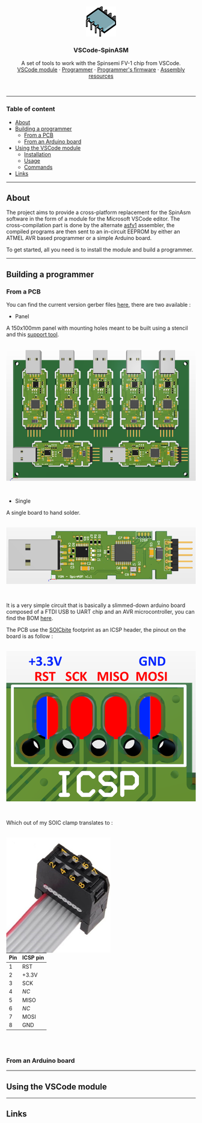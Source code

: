 <br />
<p align="center">
  <a href="https://github.com/effectspcbs/vscode-spinasm">
    <img src="_images/icon.png" alt="Logo" width="80" height="80">
  </a>

  <h3 align="center">VSCode-SpinASM</h3>

  <p align="center">
    A set of tools to work with the Spinsemi FV-1 chip from VSCode.
    <br />
    <a href="https://github.com/effectspcbs/vscode-spinasm/tree/master/software">VSCode module</a>
    ·
    <a href="https://github.com/effectspcbs/vscode-spinasm/tree/master/hardware">Programmer</a>
    ·
    <a href="https://github.com/effectspcbs/vscode-spinasm/tree/master/firmware/spinasm">Programmer's firmware</a>
    ·
    <a href="https://github.com/effectspcbs/vscode-spinasm/tree/master/assembly">Assembly resources</a>
  </p>
</p>
<br />

---

### Table of content

- [About](#about)
- [Building a programmer](#building-a-programmer)
    - [From a PCB](#from-a-pcb)
    - [From an Arduino board](#from-an-arduino-board)
- [Using the VSCode module](#using-the-vscode-module)
    - [Installation](#from-a-pcb)
    - [Usage](#from-an-arduino-board)
    - [Commands](#from-an-arduino-board)
- [Links](#links)

---

## About

The project aims to provide a cross-platform replacement for the SpinAsm software in the form of a module for the Microsoft VSCode editor. The cross-compilation part is done by the alternate [asfv1](https://github.com/ndf-zz/asfv1) assembler, the compiled programs are then sent to an in-circuit EEPROM by either an ATMEL AVR based programmer or a simple Arduino board.

To get started, all you need is to install the module and build a programmer.

---

## Building a programmer

### From a PCB

You can find the current version gerber files [here](https://github.com/effectspcbs/vscode-spinasm/tree/master/assembly/Gerbers), there are two available :

* Panel

A 150x100mm panel with mounting holes meant to be built using a stencil and this [support tool](https://github.com/effectspcbs/Parts/blob/master/Stencil%20support/support_2.STL).

<p align="center">
  <br />
  <img align="center" src="_images/panel.png">
</p>
<br />

* Single

A single board to hand solder.

<p align="center">
  <br />
  <img src="_images/single.png">
</p>
<br />

It is a very simple circuit that is basically a slimmed-down arduino board composed of a FTDI USB to UART chip and an AVR microcontroller, you can find the BOM [here](https://github.com/effectspcbs/vscode-spinasm/blob/master/assembly/BOM/BOM.xlsx).

The PCB use the [SOICbite](https://github.com/SimonMerrett/SOICbite) footprint as an ICSP header, the pinout on the board is as follow :

<p align="center">
  <br />
  <img src="_images/icsp.png">
</p>
<br />

Which out of my SOIC clamp translates to :

<br />
<img align="left" src="_images/iscp_female.jpg" width="278" height="306">

Pin | ICSP pin
--- | --- 
1 | RST
2 | +3.3V
3 | SCK
4 | *NC*
5 | MISO
6 | *NC*
7 | MOSI
8 | GND

<br />
<br />

### From an Arduino board

---

## Using the VSCode module

---

## Links